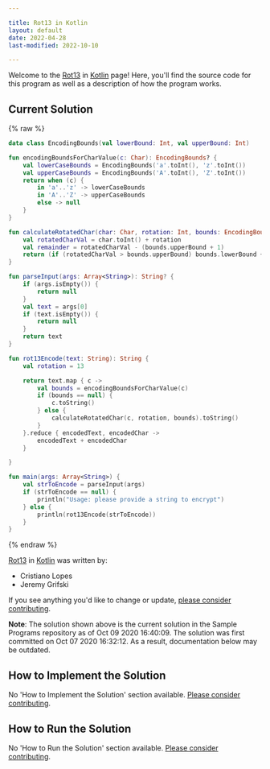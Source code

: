 ```yaml
---

title: Rot13 in Kotlin
layout: default
date: 2022-04-28
last-modified: 2022-10-10

---
```


Welcome to the [Rot13](https://sampleprograms.io/projects/rot13) in [Kotlin](https://sampleprograms.io/languages/kotlin) page! Here, you'll find the source code for this program as well as a description of how the program works.

## Current Solution

{% raw %}

```kotlin
data class EncodingBounds(val lowerBound: Int, val upperBound: Int)

fun encodingBoundsForCharValue(c: Char): EncodingBounds? {
    val lowerCaseBounds = EncodingBounds('a'.toInt(), 'z'.toInt())
    val upperCaseBounds = EncodingBounds('A'.toInt(), 'Z'.toInt())
    return when (c) {
        in 'a'..'z' -> lowerCaseBounds
        in 'A'..'Z' -> upperCaseBounds
        else -> null
    }
}

fun calculateRotatedChar(char: Char, rotation: Int, bounds: EncodingBounds): Char {
    val rotatedCharVal = char.toInt() + rotation
    val remainder = rotatedCharVal - (bounds.upperBound + 1)
    return (if (rotatedCharVal > bounds.upperBound) bounds.lowerBound + remainder else rotatedCharVal).toChar()
}

fun parseInput(args: Array<String>): String? {
    if (args.isEmpty()) {
        return null
    }
    val text = args[0]
    if (text.isEmpty()) {
        return null
    }
    return text
}

fun rot13Encode(text: String): String {
    val rotation = 13

    return text.map { c ->
        val bounds = encodingBoundsForCharValue(c)
        if (bounds == null) {
            c.toString()
        } else {
            calculateRotatedChar(c, rotation, bounds).toString()
        }
    }.reduce { encodedText, encodedChar ->
        encodedText + encodedChar
    }

}

fun main(args: Array<String>) {
    val strToEncode = parseInput(args)
    if (strToEncode == null) {
        println("Usage: please provide a string to encrypt")
    } else {
        println(rot13Encode(strToEncode))
    }
}
```

{% endraw %}

[Rot13](https://sampleprograms.io/projects/rot13) in [Kotlin](https://sampleprograms.io/languages/kotlin) was written by:

- Cristiano Lopes
- Jeremy Grifski

If you see anything you'd like to change or update, [please consider contributing](https://github.com/TheRenegadeCoder/sample-programs).

**Note**: The solution shown above is the current solution in the Sample Programs repository as of Oct 09 2020 16:40:09. The solution was first committed on Oct 07 2020 16:32:12. As a result, documentation below may be outdated.

## How to Implement the Solution

No 'How to Implement the Solution' section available. [Please consider contributing](https://github.com/TheRenegadeCoder/sample-programs-website).

## How to Run the Solution

No 'How to Run the Solution' section available. [Please consider contributing](https://github.com/TheRenegadeCoder/sample-programs-website).